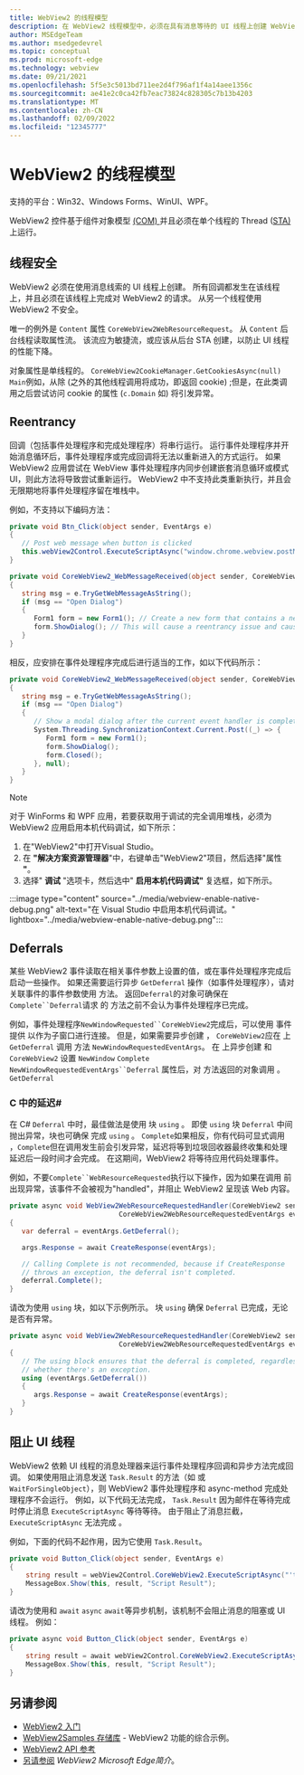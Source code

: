 ```yaml
---
title: WebView2 的线程模型
description: 在 WebView2 线程模型中，必须在具有消息等待的 UI 线程上创建 WebView2。
author: MSEdgeTeam
ms.author: msedgedevrel
ms.topic: conceptual
ms.prod: microsoft-edge
ms.technology: webview
ms.date: 09/21/2021
ms.openlocfilehash: 5f5e3c5013bd711ee2d4f796af1f4a14aee1356c
ms.sourcegitcommit: ae41e2c0ca42fb7eac73824c828305c7b13b4203
ms.translationtype: MT
ms.contentlocale: zh-CN
ms.lasthandoff: 02/09/2022
ms.locfileid: "12345777"
---
```

# <a name="threading-model-for-webview2"></a>WebView2 的线程模型

支持的平台：Win32、Windows Forms、WinUI、WPF。

WebView2 控件基于组件对象模型 [ (COM) ](/windows/win32/com/the-component-object-model) 并且必须在单个线程的 Thread ([STA) ](/windows/win32/com/single-threaded-apartments) 上运行。


<!-- ====================================================================== -->
## <a name="thread-safety"></a>线程安全

WebView2 必须在使用消息线索的 UI 线程上创建。  所有回调都发生在该线程上，并且必须在该线程上完成对 WebView2 的请求。  从另一个线程使用 WebView2 不安全。

唯一的例外是 `Content` 属性 `CoreWebView2WebResourceRequest`。  从 `Content` 后台线程读取属性流。  该流应为敏捷流，或应该从后台 STA 创建，以防止 UI 线程的性能下降。

对象属性是单线程的。  `CoreWebView2CookieManager.GetCookiesAsync(null)` `Main`例如，从除 (之外的其他线程调用将成功，即返回 cookie) ;但是，在此类调用之后尝试访问 cookie 的属性 (`c.Domain` 如) 将引发异常。


<!-- ====================================================================== -->
## <a name="reentrancy"></a>Reentrancy

回调（包括事件处理程序和完成处理程序）将串行运行。  运行事件处理程序并开始消息循环后，事件处理程序或完成回调将无法以重新进入的方式运行。  如果 WebView2 应用尝试在 WebView 事件处理程序内同步创建嵌套消息循环或模式 UI，则此方法将导致尝试重新运行。  WebView2 中不支持此类重新执行，并且会无限期地将事件处理程序留在堆栈中。

例如，不支持以下编码方法：

```csharp
private void Btn_Click(object sender, EventArgs e)
{
   // Post web message when button is clicked
   this.webView2Control.ExecuteScriptAsync("window.chrome.webview.postMessage(\"Open Dialog\");");
}

private void CoreWebView2_WebMessageReceived(object sender, CoreWebView2WebMessageReceivedEventArgs e)
{
   string msg = e.TryGetWebMessageAsString();
   if (msg == "Open Dialog")
   {
      Form1 form = new Form1(); // Create a new form that contains a new WebView when web message is received.
      form.ShowDialog(); // This will cause a reentrancy issue and cause the newly created WebView inside the modal dialog to hang.
   }
}
```

相反，应安排在事件处理程序完成后进行适当的工作，如以下代码所示：

```csharp
private void CoreWebView2_WebMessageReceived(object sender, CoreWebView2WebMessageReceivedEventArgs e)
{
   string msg = e.TryGetWebMessageAsString();
   if (msg == "Open Dialog")
   {
      // Show a modal dialog after the current event handler is completed, to avoid potential reentrancy caused by running a nested message loop in the WebView2 event handler.
      System.Threading.SynchronizationContext.Current.Post((_) => {
         Form1 form = new Form1();
         form.ShowDialog();
         form.Closed();
      }, null);
   }
}
```

> [!NOTE]
> 对于 WinForms 和 WPF 应用，若要获取用于调试的完全调用堆栈，必须为 WebView2 应用启用本机代码调试，如下所示：
> 1. 在"WebView2"中打开Visual Studio。
> 1. 在 **"解决方案资源管理器**"中，右键单击"WebView2"项目，然后选择"属性 **"**。
> 1. 选择" **调试** "选项卡，然后选中" **启用本机代码调试"** 复选框，如下所示。

:::image type="content" source="../media/webview-enable-native-debug.png" alt-text="在 Visual Studio 中启用本机代码调试。" lightbox="../media/webview-enable-native-debug.png":::


<!-- ====================================================================== -->
## <a name="deferrals"></a>Deferrals

某些 WebView2 事件读取在相关事件参数上设置的值，或在事件处理程序完成后启动一些操作。  如果还需要运行异步 `GetDeferral` 操作（如事件处理程序），请对关联事件的事件参数使用 方法。  返回`Deferral`的对象可确保在`Complete``Deferral`请求 的 方法之前不会认为事件处理程序已完成。

例如，事件处理程序`NewWindowRequested``CoreWebView2`完成后，可以使用 事件提供 以作为子窗口进行连接。  但是，如果需要异步创建 ， `CoreWebView2`应在 上 `GetDeferral` 调用 方法 `NewWindowRequestedEventArgs`。  在 上异步创建 和 `CoreWebView2` 设置 `NewWindow` `Complete` `NewWindowRequestedEventArgs``Deferral` 属性后，对 方法返回的对象调用 。`GetDeferral`

### <a name="deferrals-in-c"></a>C 中的延迟#

在 C# `Deferral` 中时，最佳做法是使用 块 `using` 。 即使 `using` 块 `Deferral` 中间抛出异常，块也可确保 完成 `using` 。 `Complete`如果相反，你有代码可显式调用 ，`Complete`但在调用发生前会引发异常，延迟将等到垃圾回收器最终收集和处理延迟后一段时间才会完成。 在这期间，WebView2 将等待应用代码处理事件。

例如，不要`Complete``WebResourceRequested`执行以下操作，因为如果在调用 前出现异常，该事件不会被视为"handled"，并阻止 WebView2 呈现该 Web 内容。

```csharp
private async void WebView2WebResourceRequestedHandler(CoreWebView2 sender,
                           CoreWebView2WebResourceRequestedEventArgs eventArgs)
{
   var deferral = eventArgs.GetDeferral();

   args.Response = await CreateResponse(eventArgs);

   // Calling Complete is not recommended, because if CreateResponse
   // throws an exception, the deferral isn't completed.
   deferral.Complete();
}
```

请改为使用 `using` 块，如以下示例所示。 块 `using` 确保 `Deferral` 已完成，无论 是否有异常。

```csharp
private async void WebView2WebResourceRequestedHandler(CoreWebView2 sender,
                           CoreWebView2WebResourceRequestedEventArgs eventArgs)
{
   // The using block ensures that the deferral is completed, regardless of
   // whether there's an exception.
   using (eventArgs.GetDeferral())
   {
      args.Response = await CreateResponse(eventArgs);
   }
}
```


<!-- ====================================================================== -->
## <a name="block-the-ui-thread"></a>阻止 UI 线程

WebView2 依赖 UI 线程的消息处理器来运行事件处理程序回调和异步方法完成回调。  如果使用阻止消息发送 `Task.Result` 的方法（如 或 `WaitForSingleObject`），则 WebView2 事件处理程序和 async-method 完成处理程序不会运行。  例如，以下代码无法完成， `Task.Result` 因为邮件在等待完成时停止消息 `ExecuteScriptAsync` 等待等待。  由于阻止了消息拦截， `ExecuteScriptAsync` 无法完成 。

例如，下面的代码不起作用，因为它使用 `Task.Result`。

```csharp
private void Button_Click(object sender, EventArgs e)
{
    string result = webView2Control.CoreWebView2.ExecuteScriptAsync("'test'").Result;
    MessageBox.Show(this, result, "Script Result");
}
```

请改为使用和 `await` `async` `await`等异步机制，该机制不会阻止消息的阻塞或 UI 线程。  例如：

```csharp
private async void Button_Click(object sender, EventArgs e)
{
    string result = await webView2Control.CoreWebView2.ExecuteScriptAsync("'test'");
    MessageBox.Show(this, result, "Script Result");
}
```


<!-- ====================================================================== -->
## <a name="see-also"></a>另请参阅

* [WebView2 入门](../get-started/get-started.md)
* [WebView2Samples 存储库](https://github.com/MicrosoftEdge/WebView2Samples) - WebView2 功能的综合示例。
* [WebView2 API 参考](/dotnet/api/microsoft.web.webview2.wpf.webview2)
* [另请参阅](../index.md#see-also) _WebView2 Microsoft Edge简介_。
